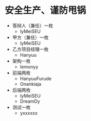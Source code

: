 # 安全生产、谨防甩锅
* 答辩人（兼任）一枚
  * lyMeiSEU
* 甲方（兼任）一枚
  * lyMeiSEU
* 乙方项目经理一枚
  * Hanyuu
* 架构一枚
  * lemonyy
* 前端两枚
  * HanyuuFurude
  * Onankiaja
* 后端两枚
  * lyMeiSEU
  * DreamDy
* 测试一枚
  *  yxxxxxx
